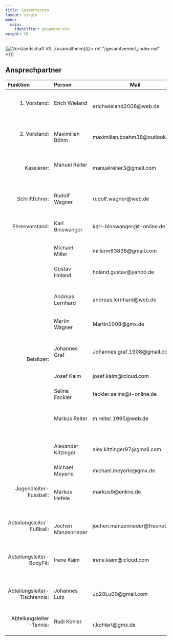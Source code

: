 ```yaml
---
title: Gesamtverein
layout: single
menu:
  main:
    identifier: gesamtverein
weight: 10
---
```

[![Vorstandschaft VfL Zusamaltheim](/images/Vorstandschaft/vorstandschaft_2024.jpeg)]({{< ref "/gesamtverein/_index.md" >}})

## Ansprechpartner

<table>
<thead> 
<tr>
<th align="left">Funktion</th> <th align="left">Person</th> <th>Mail</th><th align="left">Telefon</th> <th>Adresse</th>
</tr>
</thead> 
<tbody>
<tr class="even">
<td align="right">1. Vorstand:<br><br></td>
<td>Erich Wieland<br><br></td>
<td>erichwieland2006@web.de<br></td>
<td>Tel: 0170 / 891 717 8<br><br></td>
<td>86637 Riedsend<br>Eichenweg 12</td>
</tr>
<tr class="odd">
<td align="right">2. Vorstand:<br><br></td>
<td>Maximilian Böhm</td>
<td>maximilian.boehm38@outlook.com</td>
<td>Tel: 0151 / 701 098 56</td>
<td>86637 Zusamaltheim<br>Lerchenweg 8</td>
</tr>
<tr class="even">
<td align="right">Kassierer:<br></td>
<td>Manuel Reiter<br><br></td>
<td>manuelreiter3@gmail.com</td>
<td>Tel: 0157/ 740 050 57<br><br></td>
<td>86637 Zusamaltheim<br>Baderstraße 4</td>
</tr>
<tr class="odd">
<td align="right">Schriftführer:<br></td>
<td>Rudolf Wagner<br></td>
<td>rudolf.wagner@web.de<br></td>
</td>
<td>Tel: 0176/ 615 714 98</td>
<td>86637 Villenbach<br>Hauptstraße 7</td>
</tr>
<tr class="even">
<td align="right">Ehrenvorstand:</td>
<td>Karl Binswanger</td>
<td>karl-binswanger@t-online.de</td>
<td>
<td>86637 Zusamaltheim<br>Untere Dorfstraße 4</td>
</tr>
<tr class="odd">
<td class="odd" rowspan="10" align="right">Beisitzer:</td>
<td>Michael Miller</td>
<td>millerm63838@gmail.com</td>
<td>
<td>86450 Hennhofen<br>Am Riedle 11</td>
</tr>
<tr>
<td>Gustav Holand<br><br></td>
<td>holand.gustav@yahoo.de<br><br></td>
<td>
<td>86637 Zusamaltheim<br>Marzelstetten 1</td>
</tr>
<tr>
<td>Andreas Lernhard</td>
<td>andreas.lernhard@web.de</td>
<td>
<td>86637 Zusamaltheim<br>Feldstraße 7</td>
</tr>
<tr>
<td>Martin Wagner</td>
<td>Martin1008@gmx.de</td>
<td>
<td>86637 Wertingen<br>Edlhardstraße 2</td>
</tr>
<tr>
<td>Johannes Graf</td>
<td>Johannes.graf.1908@gmail.com</td>
<td>
<td>86637 Zusamaltheim<br>Lehbergring 1</td>
</tr>
<tr>
<td>Josef Kaim</td>
<td>josef.kaim@icloud.com</td>
<td>
<td>86637 Zusamaltheim<br>Mühlenweg 1</td>
</tr>
<tr>
<td>Selina Fackler</td>
<td>fackler.selina@t-online.de</td>
<td>
<td>86637 Wertingen</td>
</tr>
<tr>
<td>Markus Reiter</td>
<td>m.reiter.1995@web.de</td>
<td>
<td>86637 Sontheim<br>Am Sonnenberg 6a</td>
</tr>
<tr>
<td>Alexander Kitzinger</td>
<td>alex.kitzinger97@gmail.com</td>
<td>
<td>86637 Zusamaltheim<br>Lehbergring 23</td>
</tr>
<tr>
<td>Michael Meyerle</td>
<td>michael.meyerle@gmx.de</td>
<td>
<td>86637 Sontheim</td>
<tr>
<tr>
<tr class="even">
<td align="right">Jugendleiter-Fussball:<br><br></td>
<td>Markus Hefele<br></td>
<td>markus9@online.de<br><br></td>
<td>Tel: 0152 / 292 303 59<br><br></td>
<td>86637 Zusamaltheim / Sontheim<br>Sattlergasse 4</td>
<tr>
<tr class="odd">
<td align="right">Abteilungsleiter-Fußball:<br><br></td>
<td>Jochen Manzenrieder<br></td>
<td>jochen.manzenrieder@freenet.de<br><br></td>
<td>Tel: 0176 / 833 297 56<br><br></td>
<td>86637 Zusamaltheim<br>Alte Wertinger Straße 4</td>
<tr>
<tr class="even">
<td align="right">Abteilungsleiter-BodyFit:<br><br></td>
<td>Irene Kaim<br><br></td>
<td>irene.kaim@icloud.com<br><br></td>
<td>Tel: 0172 / 921 334 0<br><br></td>
<td>86637 Zusamaltheim<br>Mühlenweg 1</td>
<tr>
<tr class="odd">
<td align="right">Abteilungsleiter-Tischtennis:<br><br></td>
<td>Johannes Lutz<br><br></td>
<td>Jo20Lu00@gmail.com<br><br></td>
<td>Tel: 0176 / 555 353 96<br><br></td>
<td>86637 Sontheim<br>Am Sonnenberg 1</td>
<tr>
<tr class="even">
<td align="right">Abteilungsleiter -Tennis:<br><br></td>
<td>Rudi Kohler<br><br></td>
<td>r.kohlert@gmx.de<br></td>
<td>0157 / 850 790 96<br></td>
<td>xxxx<br>xxxx</td>
<tr>
</tbody>
</table>
